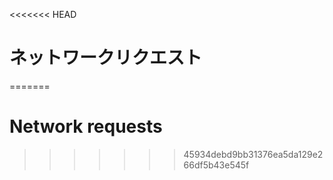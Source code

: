 
<<<<<<< HEAD
# ネットワークリクエスト
=======
# Network requests
>>>>>>> 45934debd9bb31376ea5da129e266df5b43e545f
